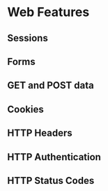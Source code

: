 # Web Features
## Sessions
## Forms
## GET and POST data
## Cookies
## HTTP Headers
## HTTP Authentication
## HTTP Status Codes 